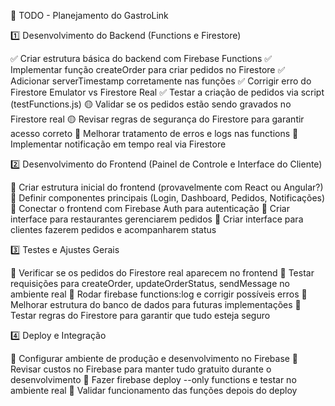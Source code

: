 📌 TODO - Planejamento do GastroLink

1️⃣ Desenvolvimento do Backend (Functions e Firestore)

✅ Criar estrutura básica do backend com Firebase Functions
✅ Implementar função createOrder para criar pedidos no Firestore
✅ Adicionar serverTimestamp corretamente nas funções
✅ Corrigir erro do Firestore Emulator vs Firestore Real
✅ Testar a criação de pedidos via script (testFunctions.js)
🟡 Validar se os pedidos estão sendo gravados no Firestore real
🟡 Revisar regras de segurança do Firestore para garantir acesso correto
🔲 Melhorar tratamento de erros e logs nas functions
🔲 Implementar notificação em tempo real via Firestore


2️⃣ Desenvolvimento do Frontend (Painel de Controle e Interface do Cliente)

🔲 Criar estrutura inicial do frontend (provavelmente com React ou Angular?)
🔲 Definir componentes principais (Login, Dashboard, Pedidos, Notificações)
🔲 Conectar o frontend com Firebase Auth para autenticação
🔲 Criar interface para restaurantes gerenciarem pedidos
🔲 Criar interface para clientes fazerem pedidos e acompanharem status


3️⃣ Testes e Ajustes Gerais

🔲 Verificar se os pedidos do Firestore real aparecem no frontend
🔲 Testar requisições para createOrder, updateOrderStatus, sendMessage no ambiente real
🔲 Rodar firebase functions:log e corrigir possíveis erros
🔲 Melhorar estrutura do banco de dados para futuras implementações
🔲 Testar regras do Firestore para garantir que tudo esteja seguro


4️⃣ Deploy e Integração

🔲 Configurar ambiente de produção e desenvolvimento no Firebase
🔲 Revisar custos no Firebase para manter tudo gratuito durante o desenvolvimento
🔲 Fazer firebase deploy --only functions e testar no ambiente real
🔲 Validar funcionamento das funções depois do deploy